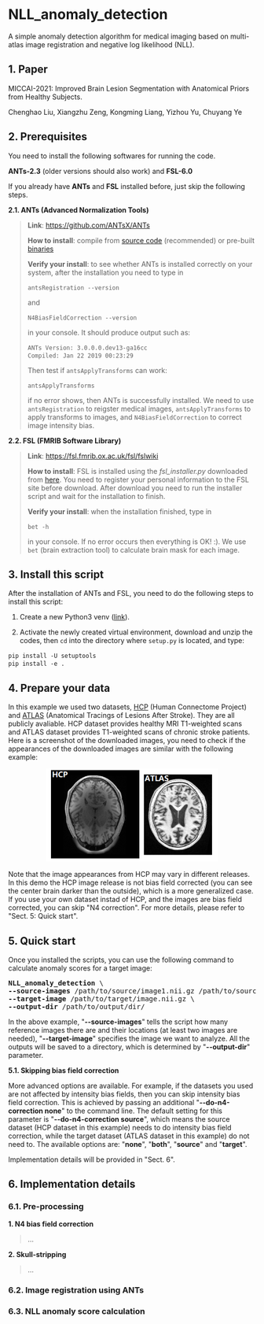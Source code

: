 # NLL_anomaly_detection
A simple anomaly detection algorithm for medical imaging based on multi-atlas image registration and negative log likelihood (NLL).

## 1. Paper
MICCAI-2021: Improved Brain Lesion Segmentation with Anatomical Priors from Healthy Subjects.

Chenghao Liu, Xiangzhu Zeng, Kongming Liang, Yizhou Yu, Chuyang Ye

## 2. Prerequisites
You need to install the following softwares for running the code.

**ANTs-2.3** (older versions should also work) and **FSL-6.0**

If you already have **ANTs** and **FSL** installed before, just skip the following steps.

**2.1. ANTs (Advanced Normalization Tools)**
>
> **Link**: https://github.com/ANTsX/ANTs
>
> **How to install**: compile from [source code](https://github.com/ANTsX/ANTs) (recommended) or pre-built [binaries](https://github.com/ANTsX/ANTs/releases)
> 
> **Verify your install**: to see whether ANTs is installed correctly on your system, after the installation you need to type in
> ```
> antsRegistration --version
> ```
> and
> ```
> N4BiasFieldCorrection --version
> ```
> in your console. It should produce output such as:
> ```
> ANTs Version: 3.0.0.0.dev13-ga16cc
> Compiled: Jan 22 2019 00:23:29
> ```
> Then test if `antsApplyTransforms` can work:
> ```
> antsApplyTransforms
> ```
> if no error shows, then ANTs is successfully installed.
> We need to use `antsRegistration` to reigster medical images, `antsApplyTransforms` to apply transforms to images, and `N4BiasFieldCorrection` to correct image intensity bias.

**2.2. FSL (FMRIB Software Library)**
>
> **Link**: https://fsl.fmrib.ox.ac.uk/fsl/fslwiki
>
> **How to install**: FSL is installed using the *fsl_installer.py* downloaded from [here](https://fsl.fmrib.ox.ac.uk/fsl/fslwiki/FslInstallation). You need to register your personal information to the FSL site before download. After download you need to run the installer script and wait for the installation to finish.
>
> **Verify your install**: when the installation finished, type in
> ```
> bet -h
> ```
> in your console. If no error occurs then everything is OK! :). We use `bet` (brain extraction tool) to calculate brain mask for each image.

## 3. Install this script

After the installation of ANTs and FSL, you need to do the following steps to install this script:

1. Create a new Python3 venv ([link](https://docs.python.org/3/library/venv.html)). 

2. Activate the newly created virtual environment, download and unzip the codes, then `cd` into the directory where `setup.py` is located, and type:

```
pip install -U setuptools
pip install -e .
```

## 4. Prepare your data

In this example we used two datasets, [HCP](https://www.humanconnectome.org/study/hcp-young-adult/data-releases) (Human Connectome Project) and [ATLAS](http://fcon_1000.projects.nitrc.org/indi/retro/atlas.html) (Anatomical Tracings of Lesions After Stroke). They are all publicly avaliable. HCP dataset provides healthy MRI T1-weighted scans and ATLAS dataset provides T1-weighted scans of chronic stroke patients. Here is a screenshot of the downloaded images, you need to check if the appearances of the downloaded images are similar with the following example:

<p align="center">
  <img 
       src="https://github.com/lchdl/NLL_anomaly_detection/blob/main/images/HCP_ATLAS_examples.png"
       width="350"
  />
</p>

Note that the image appearances from HCP may vary in different releases. In this demo the HCP image release is not bias field corrected (you can see the center brain darker than the outside), which is a more generalized case. If you use your own dataset instad of HCP, and the images are bias field corrected, you can skip "N4 correction". For more details, please refer to "Sect. 5: Quick start".

## 5. Quick start

Once you installed the scripts, you can use the following command to calculate anomaly scores for a target image:

<pre>
<b>NLL_anomaly_detection</b> \
<b>--source-images</b> /path/to/source/image1.nii.gz /path/to/source/image2.nii.gz /path/to/source/image3.nii.gz ... /path/to/source/image10.nii.gz \
<b>--target-image</b> /path/to/target/image.nii.gz \
<b>--output-dir</b> /path/to/output/dir/
</pre>

In the above example, "**--source-images**" tells the script how many reference images there are and their locations (at least two images are needed), "**--target-image**" specifies the image we want to analyze. All the outputs will be saved to a directory, which is determined by "**--output-dir**" parameter. 

**5.1. Skipping bias field correction**

More advanced options are available. For example, if the datasets you used are not affected by intensity bias fields, then you can skip intensity bias field correction. This is achieved by passing an additional "**--do-n4-correction none**" to the command line. The default setting for this parameter is "**--do-n4-correction source**", which means the source dataset (HCP dataset in this example) needs to do intensity bias field correction, while the target dataset (ATLAS dataset in this example) do not need to. The available options are: "**none**", "**both**", "**source**" and "**target**".

Implementation details will be provided in "Sect. 6".

## 6. Implementation details

### 6.1. Pre-processing

**1. N4 bias field correction**
>...

**2. Skull-stripping**
>...

### 6.2. Image registration using ANTs


### 6.3. NLL anomaly score calculation



